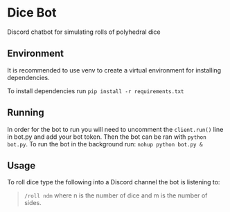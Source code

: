# Dice Bot

Discord chatbot for simulating rolls of polyhedral dice

## Environment

It is recommended to use venv to create a virtual environment for installing dependencies.

To install dependencies run `pip install -r requirements.txt`

## Running

In order for the bot to run you will need to uncomment the `client.run()` line in bot.py and add your bot token. Then the bot can be ran with `python bot.py`. To run the bot in the background run: `nohup python bot.py &`

## Usage

To roll dice type  the following into a Discord channel the bot is listening to:
> `/roll ndm` where n is the number of dice and m is the number of sides.
